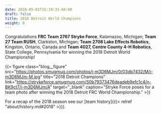 ```yaml
---
date: 2018-05-01T15:19:33-04:00
draft: false
title: 2018 Detroit World Champions
weight: 0
---
```

Congratulations **FRC Team 2767 Stryke Force**, Kalamazoo, Michigan; **Team 27 Team RUSH**, Clarkston, Michigan; **Team 2708 Lake Effects Robotics**, Kingston, Ontario, Canada and **Team 4027, Centre County 4-H Robotics**, State College, Pennsylvania for winning the 2018 Detroit World Championship!
<!--more-->

{{< figure class="blog__figure"
  src="https://photos.smugmug.com/photos/i-m3D6MJm/0/03db7432/M/i-m3D6MJm-M.jpg"
  title="2018 Detroit Champions"
  link="https://strykeforce.smugmug.com/S0b79373476deadeb9efc1c4/n-BK9ct7/i-m3D6MJm/A"
  target="_blank"
  caption="Stryke Force poses for a team photo after winning the 2018 Detroit FRC World Championship." >}}

For a recap of the 2018 season see our [team history]({{< relref "about/history.md#2018" >}}).
